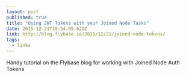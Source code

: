 ```yaml
---
layout: post 
published: true 
title: "Using JWT Tokens with your Joined Node Tasks" 
date: 2015-12-21T19:54:09.629Z 
link: http://blog.flybase.io/2015/12/21/joined-node-tokens/ 
tags:
  - links
---
```


Handy tutorial on the Flybase blog for working with Joined Node Auth Tokens
